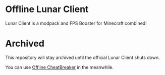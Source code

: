 # Offline Lunar Client

Lunar Client is a modpack and FPS Booster for Minecraft combined!


# Archived

This repository will stay archived until the official Lunar Client shuts down.

You can use [Offline CheatBreaker](http://offlinecheatbreaker.com) in the meanwhile.
